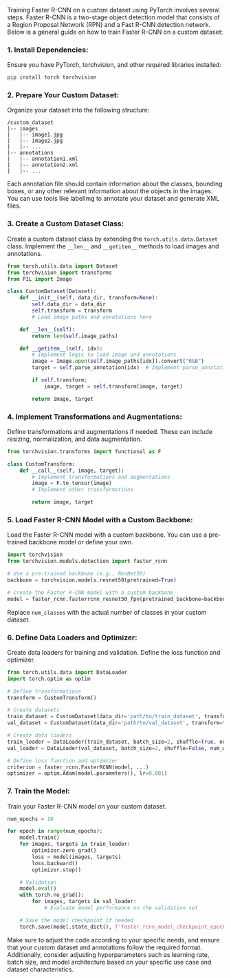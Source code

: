 Training Faster R-CNN on a custom dataset using PyTorch involves several steps. Faster R-CNN is a two-stage object detection model that consists of a Region Proposal Network (RPN) and a Fast R-CNN detection network. Below is a general guide on how to train Faster R-CNN on a custom dataset:

### 1. Install Dependencies:
Ensure you have PyTorch, torchvision, and other required libraries installed:

```bash
pip install torch torchvision
```

### 2. Prepare Your Custom Dataset:
Organize your dataset into the following structure:

```
/custom_dataset
|-- images
|   |-- image1.jpg
|   |-- image2.jpg
|   |-- ...
|-- annotations
|   |-- annotation1.xml
|   |-- annotation2.xml
|   |-- ...
```

Each annotation file should contain information about the classes, bounding boxes, or any other relevant information about the objects in the images. You can use tools like labelImg to annotate your dataset and generate XML files.

### 3. Create a Custom Dataset Class:
Create a custom dataset class by extending the `torch.utils.data.Dataset` class. Implement the `__len__` and `__getitem__` methods to load images and annotations.

```python
from torch.utils.data import Dataset
from torchvision import transforms
from PIL import Image

class CustomDataset(Dataset):
    def __init__(self, data_dir, transform=None):
        self.data_dir = data_dir
        self.transform = transform
        # Load image paths and annotations here

    def __len__(self):
        return len(self.image_paths)

    def __getitem__(self, idx):
        # Implement logic to load image and annotations
        image = Image.open(self.image_paths[idx]).convert("RGB")
        target = self.parse_annotation(idx)  # Implement parse_annotation method

        if self.transform:
            image, target = self.transform(image, target)

        return image, target
```

### 4. Implement Transformations and Augmentations:
Define transformations and augmentations if needed. These can include resizing, normalization, and data augmentation.

```python
from torchvision.transforms import functional as F

class CustomTransform:
    def __call__(self, image, target):
        # Implement transformations and augmentations
        image = F.to_tensor(image)
        # Implement other transformations

        return image, target
```

### 5. Load Faster R-CNN Model with a Custom Backbone:
Load the Faster R-CNN model with a custom backbone. You can use a pre-trained backbone model or define your own.

```python
import torchvision
from torchvision.models.detection import faster_rcnn

# Use a pre-trained backbone (e.g., ResNet50)
backbone = torchvision.models.resnet50(pretrained=True)

# Create the Faster R-CNN model with a custom backbone
model = faster_rcnn.fasterrcnn_resnet50_fpn(pretrained_backbone=backbone, num_classes=... )
```

Replace `num_classes` with the actual number of classes in your custom dataset.

### 6. Define Data Loaders and Optimizer:
Create data loaders for training and validation. Define the loss function and optimizer.

```python
from torch.utils.data import DataLoader
import torch.optim as optim

# Define transformations
transform = CustomTransform()

# Create datasets
train_dataset = CustomDataset(data_dir='path/to/train_dataset', transform=transform)
val_dataset = CustomDataset(data_dir='path/to/val_dataset', transform=transform)

# Create data loaders
train_loader = DataLoader(train_dataset, batch_size=2, shuffle=True, num_workers=4)
val_loader = DataLoader(val_dataset, batch_size=2, shuffle=False, num_workers=4)

# Define loss function and optimizer
criterion = faster_rcnn.FasterRCNN(model, ...)
optimizer = optim.Adam(model.parameters(), lr=0.001)
```

### 7. Train the Model:
Train your Faster R-CNN model on your custom dataset.

```python
num_epochs = 10

for epoch in range(num_epochs):
    model.train()
    for images, targets in train_loader:
        optimizer.zero_grad()
        loss = model(images, targets)
        loss.backward()
        optimizer.step()

    # Validation
    model.eval()
    with torch.no_grad():
        for images, targets in val_loader:
            # Evaluate model performance on the validation set

    # Save the model checkpoint if needed
    torch.save(model.state_dict(), f'faster_rcnn_model_checkpoint_epoch_{epoch}.pth')
```

Make sure to adjust the code according to your specific needs, and ensure that your custom dataset and annotations follow the required format. Additionally, consider adjusting hyperparameters such as learning rate, batch size, and model architecture based on your specific use case and dataset characteristics.
